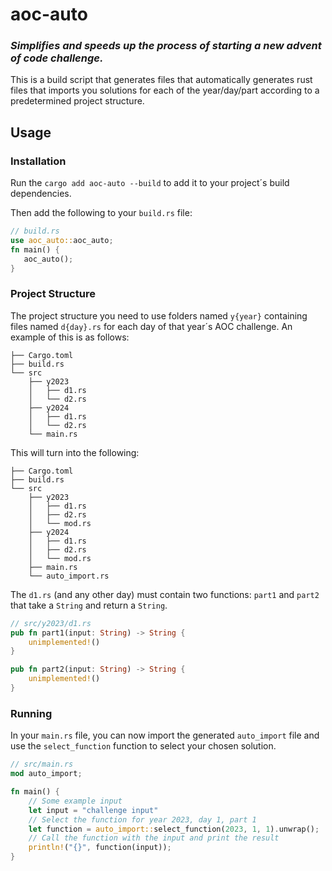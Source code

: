 # aoc-auto

### *Simplifies and speeds up the process of starting a new advent of code challenge.*

This is a build script that generates files that automatically generates rust files that imports you solutions for each of the year/day/part according to a predetermined project structure.

## Usage

### Installation

Run the `cargo add aoc-auto --build` to add it to your project´s build dependencies.

Then add the following to your `build.rs` file:

```rust
// build.rs
use aoc_auto::aoc_auto;
fn main() {
   aoc_auto();
}
```

### Project Structure

The project structure you need to use folders named `y{year}` containing files named `d{day}.rs` for each day of that year´s AOC challenge.
An example of this is as follows:

```text
├── Cargo.toml
├── build.rs
└── src
    ├── y2023
    │   ├── d1.rs
    │   └── d2.rs
    ├── y2024
    │   ├── d1.rs
    │   └── d2.rs
    └── main.rs
```

This will turn into the following:

```text
├── Cargo.toml
├── build.rs
└── src
    ├── y2023
    │   ├── d1.rs
    │   ├── d2.rs
    │   └── mod.rs
    ├── y2024
    │   ├── d1.rs
    │   ├── d2.rs
    │   └── mod.rs
    ├── main.rs
    └── auto_import.rs
```

The `d1.rs` (and any other day) must contain two functions: `part1` and `part2` that take a `String` and return a `String`.

```rust
// src/y2023/d1.rs
pub fn part1(input: String) -> String {
    unimplemented!()
}

pub fn part2(input: String) -> String {
    unimplemented!()
}
```

### Running

In your `main.rs` file, you can now import the generated `auto_import` file and use the `select_function` function to select your chosen solution.

```rust
// src/main.rs
mod auto_import;

fn main() {
    // Some example input
    let input = "challenge input"
    // Select the function for year 2023, day 1, part 1
    let function = auto_import::select_function(2023, 1, 1).unwrap();
    // Call the function with the input and print the result
    println!("{}", function(input));
}
```
